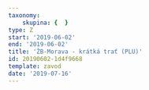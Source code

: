 ```yaml
---
taxonomy:
    skupina: {  }
type: Z
start: '2019-06-02'
end: '2019-06-02'
title: 'ŽB-Morava - krátká trať (PLU)'
id: 20190602-1d4f9668
template: zavod
date: '2019-07-16'
---
```

